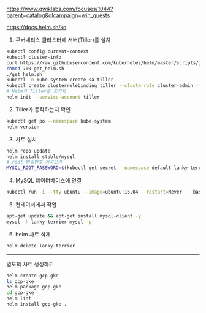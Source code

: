 https://www.qwiklabs.com/focuses/1044?parent=catalog&qlcampaign=win_quests

https://docs.helm.sh/ko
 
1. 쿠버네티스 클러스터에 서버(Tiller)를 설치

```bash
kubectl config current-context
kubectl cluster-info
curl https://raw.githubusercontent.com/kubernetes/helm/master/scripts/get > get_helm.sh
chmod 700 get_helm.sh
./get_helm.sh
kubectl -n kube-system create sa tiller
kubectl create clusterrolebinding tiller --clusterrole cluster-admin --serviceaccount=kube-system:tiller
# Helm과 Tiller를 초기화
helm init --service-account tiller
```

2. Tiller가 동작하는지 확인

```bash
kubectl get po --namespace kube-system
helm version
```

3. 차트 설치

```bash
helm repo update
helm install stable/mysql
# root 비밀번호 가져오기
MYSQL_ROOT_PASSWORD=$(kubectl get secret --namespace default lanky-terrier-mysql -o jsonpath="{.data.mysql-root-password}" | base64 --decode; echo)
```

4. MySQL 데이터베이스에 연결

```bash
kubectl run -i --tty ubuntu --image=ubuntu:16.04 --restart=Never -- bash -il
```

5. 컨테이너에서 작업

```bash
apt-get update && apt-get install mysql-client -y
mysql -h lanky-terrier-mysql -p
```

6. helm 차트 삭제

```bash
helm delete lanky-terrier
```

--- 
별도의 차트 생성하기

```bash
helm create gcp-gke
ls gcp-gke
helm package gcp-gke
cd gcp-gke
helm lint
helm install gcp-gke .
```

